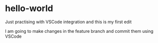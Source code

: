 # hello-world
Just practising with VSCode integration
and this is my first edit

I am going to make changes in the feature branch and commit them
using VSCode
